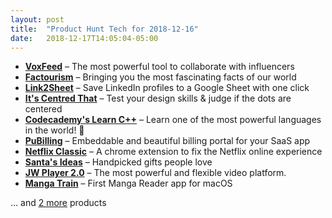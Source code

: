 ```yaml
---
layout: post
title:  "Product Hunt Tech for 2018-12-16"
date:   2018-12-17T14:05:04-05:00
---
```


* **[VoxFeed](https://www.producthunt.com/posts/voxfeed-2?utm_campaign=producthunt-api&utm_medium=api&utm_source=Application%3A+Daily+Digest+RSS+%28ID%3A+3202%29)** – The most powerful tool to collaborate with influencers
* **[Factourism](https://www.producthunt.com/posts/factourism?utm_campaign=producthunt-api&utm_medium=api&utm_source=Application%3A+Daily+Digest+RSS+%28ID%3A+3202%29)** – Bringing you the most fascinating facts of our world
* **[Link2Sheet](https://www.producthunt.com/posts/link2sheet?utm_campaign=producthunt-api&utm_medium=api&utm_source=Application%3A+Daily+Digest+RSS+%28ID%3A+3202%29)** – Save LinkedIn profiles to a Google Sheet with one click
* **[It's Centred That](https://www.producthunt.com/posts/it-s-centred-that?utm_campaign=producthunt-api&utm_medium=api&utm_source=Application%3A+Daily+Digest+RSS+%28ID%3A+3202%29)** – Test your design skills & judge if the dots are centered
* **[Codecademy's Learn C++](https://www.producthunt.com/posts/codecademy-s-learn-c-1?utm_campaign=producthunt-api&utm_medium=api&utm_source=Application%3A+Daily+Digest+RSS+%28ID%3A+3202%29)** – Learn one of the most powerful languages in the world! 👾
* **[PuBilling](https://www.producthunt.com/posts/pubilling?utm_campaign=producthunt-api&utm_medium=api&utm_source=Application%3A+Daily+Digest+RSS+%28ID%3A+3202%29)** – Embeddable and beautiful billing portal for your SaaS app
* **[Netflix Classic](https://www.producthunt.com/posts/netflix-classic?utm_campaign=producthunt-api&utm_medium=api&utm_source=Application%3A+Daily+Digest+RSS+%28ID%3A+3202%29)** – A chrome extension to fix the Netflix online experience
* **[Santa's Ideas](https://www.producthunt.com/posts/santa-s-ideas?utm_campaign=producthunt-api&utm_medium=api&utm_source=Application%3A+Daily+Digest+RSS+%28ID%3A+3202%29)** – Handpicked gifts people love
* **[JW Player 2.0](https://www.producthunt.com/posts/jw-player-2-0?utm_campaign=producthunt-api&utm_medium=api&utm_source=Application%3A+Daily+Digest+RSS+%28ID%3A+3202%29)** – The most powerful and flexible video platform.
* **[Manga Train](https://www.producthunt.com/posts/manga-train?utm_campaign=producthunt-api&utm_medium=api&utm_source=Application%3A+Daily+Digest+RSS+%28ID%3A+3202%29)** – First Manga Reader app for macOS

… and [2 more](https://www.producthunt.com/tech) products